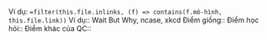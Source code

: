 Ví dụ: `=filter(this.file.inlinks, (f) => contains(f.mô-hình, this.file.link))`
Ví dụ:: Wait But Why, ncase, xkcd
Điểm giống::
Điểm học hỏi:: 
Điểm khác của QC:: 
